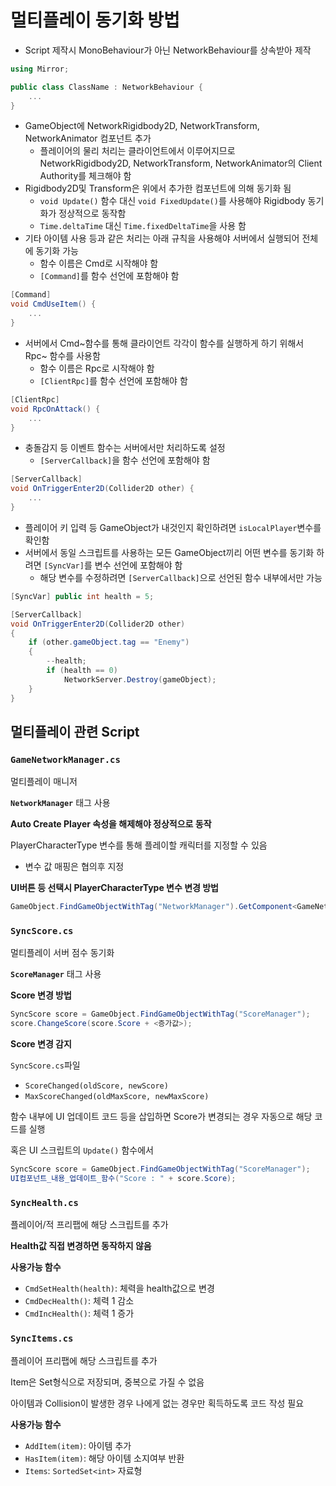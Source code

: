 # 멀티플레이 동기화 방법

* Script 제작시 MonoBehaviour가 아닌 NetworkBehaviour를 상속받아 제작
```C#
using Mirror;

public class ClassName : NetworkBehaviour {
    ...
}
```
* GameObject에 NetworkRigidbody2D, NetworkTransform, NetworkAnimator 컴포넌트 추가
    * 플레이어의 물리 처리는 클라이언트에서 이루어지므로 NetworkRigidbody2D, NetworkTransform, NetworkAnimator의 Client Authority를 체크해야 함
* Rigidbody2D및 Transform은 위에서 추가한 컴포넌트에 의해 동기화 됨
    * `void Update()` 함수 대신 `void FixedUpdate()`를 사용해야 Rigidbody 동기화가 정상적으로 동작함
    * `Time.deltaTime` 대신 `Time.fixedDeltaTime`을 사용 함
* 기타 아이템 사용 등과 같은 처리는 아래 규칙을 사용해야 서버에서 실행되어 전체에 동기화 가능
    * 함수 이름은 Cmd로 시작해야 함
    * `[Command]`를 함수 선언에 포함해야 함
```C#
[Command]
void CmdUseItem() {
    ...
}
```
* 서버에서 Cmd~함수를 통해 클라이언트 각각이 함수를 실행하게 하기 위해서 Rpc~ 함수를 사용함
    * 함수 이름은 Rpc로 시작해야 함
    * `[ClientRpc]`를 함수 선언에 포함해야 함
```C#
[ClientRpc]
void RpcOnAttack() {
    ...
}
```
* 충돌감지 등 이벤트 함수는 서버에서만 처리하도록 설정
    * `[ServerCallback]`을 함수 선언에 포함해야 함
```C#
[ServerCallback]
void OnTriggerEnter2D(Collider2D other) {
    ...
}
```
* 플레이어 키 입력 등 GameObject가 내것인지 확인하려면 `isLocalPlayer`변수를 확인함
* 서버에서 동일 스크립트를 사용하는 모든 GameObject끼리 어떤 변수를 동기화 하려면 `[SyncVar]`를 변수 선언에 포함해야 함
    * 해당 변수를 수정하려면 `[ServerCallback]`으로 선언된 함수 내부에서만 가능
```C#
[SyncVar] public int health = 5;

[ServerCallback]
void OnTriggerEnter2D(Collider2D other)
{
    if (other.gameObject.tag == "Enemy")
    {
        --health;
        if (health == 0)
            NetworkServer.Destroy(gameObject);
    }
}
```

## 멀티플레이 관련 Script

### `GameNetworkManager.cs`

멀티플레이 매니저

**`NetworkManager`** 태그 사용

**Auto Create Player 속성을 해제해야 정상적으로 동작**

PlayerCharacterType 변수를 통해 플레이할 캐릭터를 지정할 수 있음

* 변수 값 매핑은 협의후 지정

**UI버튼 등 선택시 PlayerCharacterType 변수 변경 방법**
```C#
GameObject.FindGameObjectWithTag("NetworkManager").GetComponent<GameNetworkManager>().PlayerCharacterType = <캐릭터타입>;
```

### `SyncScore.cs`

멀티플레이 서버 점수 동기화

**`ScoreManager`** 태그 사용

**Score 변경 방법**
```C#
SyncScore score = GameObject.FindGameObjectWithTag("ScoreManager");
score.ChangeScore(score.Score + <증가값>);
```

**Score 변경 감지**

`SyncScore.cs`파일

* `ScoreChanged(oldScore, newScore)`
* `MaxScoreChanged(oldMaxScore, newMaxScore)`

함수 내부에 UI 업데이트 코드 등을 삽입하면 Score가 변경되는 경우 자동으로 해당 코드를 실행

혹은 UI 스크립트의 `Update()` 함수에서
```C#
SyncScore score = GameObject.FindGameObjectWithTag("ScoreManager");
UI컴포넌트_내용_업데이트_함수("Score : " + score.Score);
```

### `SyncHealth.cs`

플레이어/적 프리팹에 해당 스크립트를 추가

**Health값 직접 변경하면 동작하지 않음**

**사용가능 함수**
* `CmdSetHealth(health)`: 체력을 health값으로 변경
* `CmdDecHealth()`: 체력 1 감소
* `CmdIncHealth()`: 체력 1 증가


### `SyncItems.cs`

플레이어 프리팹에 해당 스크립트를 추가

Item은 Set형식으로 저장되며, 중복으로 가질 수 없음

아이템과 Collision이 발생한 경우 나에게 없는 경우만 획득하도록 코드 작성 필요

**사용가능 함수**
* `AddItem(item)`: 아이템 추가
* `HasItem(item)`: 해당 아이템 소지여부 반환
* `Items`: `SortedSet<int>` 자료형
